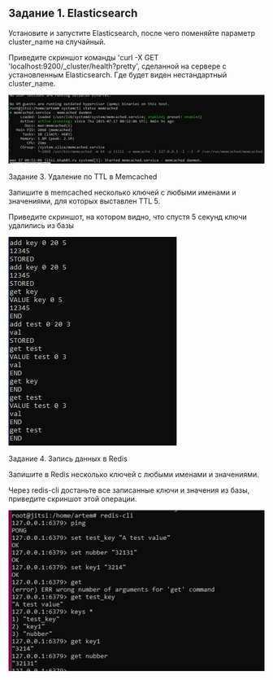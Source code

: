 
## Задание 1. Elasticsearch
Установите и запустите Elasticsearch, после чего поменяйте параметр cluster_name на случайный.

Приведите скриншот команды 'curl -X GET 'localhost:9200/_cluster/health?pretty', сделанной на сервере с установленным Elasticsearch. Где будет виден нестандартный cluster_name.




![task 2 ](https://github.com/Padawan18/databases/blob/main/task%202.png)


Задание 3. Удаление по TTL в Memcached

Запишите в memcached несколько ключей с любыми именами и значениями, для которых выставлен TTL 5.

Приведите скриншот, на котором видно, что спустя 5 секунд ключи удалились из базы

![task 3 ](https://github.com/Padawan18/databases/blob/main/task%203.png)


Задание 4. Запись данных в Redis

Запишите в Redis несколько ключей с любыми именами и значениями.

Через redis-cli достаньте все записанные ключи и значения из базы, приведите скриншот этой операции.

![task 3 ](https://github.com/Padawan18/databases/blob/main/task%204.png)
